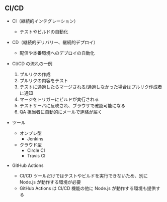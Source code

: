 ## CI/CD

- CI（継続的インテグレーション）
  - テストやビルドの自動化
- CD（継続的デリバリー、継続的デプロイ）

  - 配信や本番環境へのデプロイの自動化

- CI/CD の流れの一例

  1. プルリクの作成
  1. プルリクの内容をテスト
  1. テストに通過したらマージされる/通過しなかった場合はプルリク作成者に通知
  1. マージをトリガーにビルドが実行される
  1. テストサーバに反映され、ブラウザで確認可能になる
  1. QA 担当者に自動的にメールで連絡が届く

- ツール
  - オンプレ型
    - Jenkins
  - クラウド型
    - Circle CI
    - Travis CI
- GitHub Actions
  - CI/CD ツールだけではテストやビルドを実行できないため、別に Node.js が動作する環境が必要
  - GitHub Actions は CI/CD 機能の他に Node.js が動作する環境も提供する
